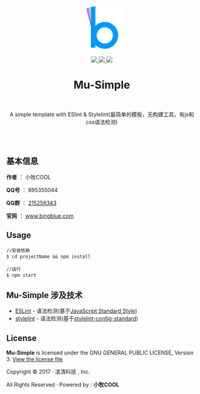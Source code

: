 <div align="center">
  <a href="http://www.bingblue.com">
    <img width="112" heigth="112" src="https://github.com/bingblue/group/blob/master/public/img/logo-b-square.png">
  </a>
  <br>
  <br>
	<a href="https://standardjs.com">
		<img src="https://img.shields.io/badge/code_style-standard-brightgreen.svg">
	</a>
	<a href="https://github.com/stylelint/stylelint">
		<img src="https://img.shields.io/badge/css%20style-stylelint-brightgreen.svg">
	</a>
  <a href="https://jq.qq.com/?_wv=1027&k=5tyQDAd">
		<img src="https://img.shields.io/badge/QQ%20Group-215259343-blue.svg">
	</a>
  <h1>Mu-Simple</h1>
  <br>
  <p>
    A simple template with ESlint & Stylelint(最简单的模板，无构建工具，有js和css语法检测)
  <p>
  <br>
  <br>
</div>

## 基本信息

**作者** ： 小牧COOL

**QQ号** ： 895355044

**QQ群** ： [215259343][1]

**官网** ： www.bingblue.com

## Usage
```shell
//安装依赖
$ cd projectName && npm install

//运行
$ npm start
```

## Mu-Simple 涉及技术

- [ESLint][2]    -   语法检测(基于[JavaScript Standard Style][3])
- [stylelint][4] -   语法检测(基于[stylelint-config-standard][5])

## License

**Mu-Simple** is licensed under the GNU GENERAL PUBLIC LICENSE, Version 3. [View the license file](https://github.com/xiaomucool/mu-templates/blob/master/LICENSE)

Copyright © 2017 · 滨清科技 , Inc. 

All Rights Reserved · Powered by : **小牧COOL**

[1]:https://jq.qq.com/?_wv=1027&k=5tyQDAd
[2]:http://eslint.cn/
[3]:https://standardjs.com/readme-zhcn.html
[4]:http://stylelint.cn/
[5]:https://github.com/stylelint/stylelint-config-standard
